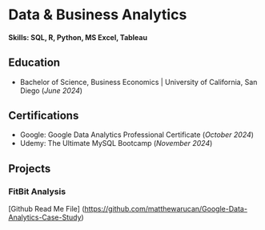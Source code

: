 # Data & Business Analytics

#### Skills: SQL, R, Python, MS Excel, Tableau

## Education
- Bachelor of Science, Business Economics | University of California, San Diego
(_June 2024_)

## Certifications
- Google: Google Data Analytics Professional Certificate (_October 2024_)
- Udemy: The Ultimate MySQL Bootcamp (_November 2024_)

## Projects
### FitBit Analysis
[Github Read Me File] (https://github.com/matthewarucan/Google-Data-Analytics-Case-Study)
